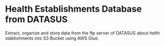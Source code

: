 # Health Establishments Database from DATASUS
Extract, organize and store data from the ftp server of DATASUS about helth stablishments into S3 Bucket using AWS Glue.
